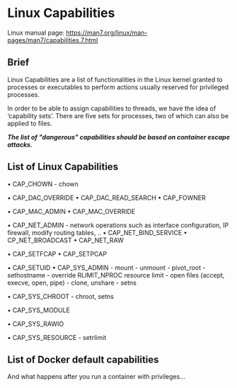 
# Linux Capabilities

Linux manual page: https://man7.org/linux/man-pages/man7/capabilities.7.html

## Brief

Linux Capabilities are a list of functionalities in the Linux kernel granted to processes or executables to perform actions usually reserved for privileged processes.

In order to be able to assign capabilities to threads, we have the idea of ‘capability sets’. There are five sets for processes, two of which can also be applied to files.


***The list of "dangerous" capabilities should be based on container escape attacks.***


## List of Linux Capabilities

 • CAP_CHOWN
    - chown

 • CAP_DAC_OVERRIDE
 • CAP_DAC_READ_SEARCH
 • CAP_FOWNER

 • CAP_MAC_ADMIN
 • CAP_MAC_OVERRIDE

 • CAP_NET_ADMIN
    - network operations such as interface configuration, IP firewall, modify
      routing tables, ..
 • CAP_NET_BIND_SERVICE
 • CP_NET_BROADCAST
 • CAP_NET_RAW

 • CAP_SETFCAP
 • CAP_SETPCAP

 • CAP_SETUID
 • CAP_SYS_ADMIN
    - mount
    - unmount
    - pivot_root
    - sethostname
    - override RLIMIT_NPROC resource limit
    - open files (accept, execve, open, pipe)
    - clone, unshare
    - setns

 • CAP_SYS_CHROOT
    - chroot, setns

 • CAP_SYS_MODULE

 • CAP_SYS_RAWIO

 • CAP_SYS_RESOURCE
    - setrlimit


## List of Docker default capabilities

And what happens after you run a container with privileges...